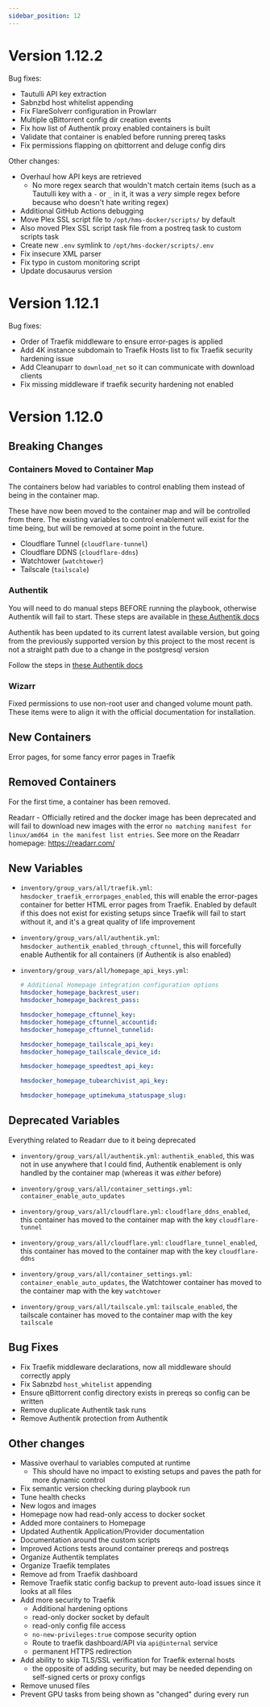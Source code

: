 ```yaml
---
sidebar_position: 12
---
```

# Version 1.12.2

Bug fixes:

- Tautulli API key extraction
- Sabnzbd host whitelist appending
- Fix FlareSolverr configuration in Prowlarr
- Multiple qBittorrent config dir creation events
- Fix how list of Authentik proxy enabled containers is built
- Validate that container is enabled before running prereq tasks
- Fix permissions flapping on qbittorrent and deluge config dirs

Other changes:

- Overhaul how API keys are retrieved
  - No more regex search that wouldn't match certain items (such as a Tautulli key with a `-` or `_` in it, it was a _very_ simple regex before because who doesn't hate writing regex)
- Additional GitHub Actions debugging
- Move Plex SSL script file to `/opt/hms-docker/scripts/` by default
- Also moved Plex SSL script task file from a postreq task to custom scripts task
- Create new `.env` symlink to `/opt/hms-docker/scripts/.env`
- Fix insecure XML parser
- Fix typo in custom monitoring script
- Update docusaurus version

# Version 1.12.1

Bug fixes:

- Order of Traefik middleware to ensure error-pages is applied
- Add 4K instance subdomain to Traefik Hosts list to fix Traefik security hardening issue
- Add Cleanuparr to `download_net` so it can communicate with download clients
- Fix missing middleware if traefik security hardening not enabled

# Version 1.12.0

## Breaking Changes

### Containers Moved to Container Map

The containers below had variables to control enabling them instead of being in the container map.

These have now been moved to the container map and will be controlled from there. The existing variables to control enablement will exist for the time being, but will be removed at some point in the future.

- Cloudflare Tunnel (`cloudflare-tunnel`)
- Cloudflare DDNS (`cloudflare-ddns`)
- Watchtower (`watchtower`)
- Tailscale (`tailscale`)

### Authentik

You will need to do manual steps BEFORE running the playbook, otherwise Authentik will fail to start. These steps are available in [these Authentik docs](../config-docs/Authentik.md#upgrading-authentik)

Authentik has been updated to its current latest available version, but going from the previously supported version by this project to the most recent is not a straight path due to a change in the postgresql version

Follow the steps in [these Authentik docs](../config-docs/Authentik.md#upgrading-authentik)

### Wizarr

Fixed permissions to use non-root user and changed volume mount path. These items were to align it with the official documentation for installation.

## New Containers

Error pages, for some fancy error pages in Traefik

## Removed Containers

For the first time, a container has been removed.

Readarr - Officially retired and the docker image has been deprecated and will fail to download new images with the error `no matching manifest for linux/amd64 in the manifest list entries`. See more on the Readarr homepage: https://readarr.com/

## New Variables

- `inventory/group_vars/all/traefik.yml`: `hmsdocker_traefik_errorpages_enabled`, this will enable the error-pages container for better HTML error pages from Traefik. Enabled by default if this does not exist for existing setups since Traefik will fail to start without it, and it's a great quality of life improvement

- `inventory/group_vars/all/authentik.yml`: `hmsdocker_authentik_enabled_through_cftunnel`, this will forcefully enable Authentik for all containers (if Authentik is also enabled)

- `inventory/group_vars/all/homepage_api_keys.yml`:

  ```yaml
  # Additional Homepage integration configuration options
  hmsdocker_homepage_backrest_user: 
  hmsdocker_homepage_backrest_pass: 

  hmsdocker_homepage_cftunnel_key: 
  hmsdocker_homepage_cftunnel_accountid: 
  hmsdocker_homepage_cftunnel_tunnelid: 

  hmsdocker_homepage_tailscale_api_key: 
  hmsdocker_homepage_tailscale_device_id: 

  hmsdocker_homepage_speedtest_api_key:

  hmsdocker_homepage_tubearchivist_api_key: 

  hmsdocker_homepage_uptimekuma_statuspage_slug: 
  ```

## Deprecated Variables

Everything related to Readarr due to it being deprecated

- `inventory/group_vars/all/authentik.yml`: `authentik_enabled`, this was not in use anywhere that I could find, Authentik enablement is only handled by the container map (whereas it was _either_ before)

- `inventory/group_vars/all/container_settings.yml`: `container_enable_auto_updates`

- `inventory/group_vars/all/cloudflare.yml`: `cloudflare_ddns_enabled`, this container has moved to the container map with the key `cloudflare-tunnel`

- `inventory/group_vars/all/cloudflare.yml`: `cloudflare_tunnel_enabled`, this container has moved to the container map with the key `cloudflare-ddns`

- `inventory/group_vars/all/container_settings.yml`: `container_enable_auto_updates`, the Watchtower container has moved to the container map with the key `watchtower`

- `inventory/group_vars/all/tailscale.yml`: `tailscale_enabled`, the tailscale container has moved to the container map with the key `tailscale`

## Bug Fixes

- Fix Traefik middleware declarations, now all middleware should correctly apply
- Fix Sabnzbd `host_whitelist` appending
- Ensure qBittorrent config directory exists in prereqs so config can be written
- Remove duplicate Authentik task runs
- Remove Authentik protection from Authentik

## Other changes

- Massive overhaul to variables computed at runtime
  - This should have no impact to existing setups and paves the path for more dynamic control
- Fix semantic version checking during playbook run
- Tune health checks
- New logos and images
- Homepage now had read-only access to docker socket
- Added more containers to Homepage
- Updated Authentik Application/Provider documentation
- Documentation around the custom scripts
- Improved Actions tests around container prereqs and postreqs
- Organize Authentik templates
- Organize Traefik templates
- Remove ad from Traefik dashboard
- Remove Traefik static config backup to prevent auto-load issues since it looks at all files
- Add more security to Traefik
  - Additional hardening options
  - read-only docker socket by default
  - read-only config file access
  - `no-new-privileges:true` compose security option
  - Route to traefik dashboard/API via `api@internal` service
  - permanent HTTPS redirection
- Add ability to skip TLS/SSL verification for Traefik external hosts
  - the opposite of adding security, but may be needed depending on self-signed certs or proxy configs
- Remove unused files
- Prevent GPU tasks from being shown as "changed" during every run

